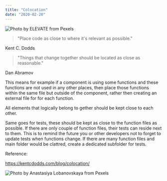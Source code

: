 ```yaml
---
title: "Colocation"
date: "2020-02-20"
---
```


![](https://i.imgur.com/xI4DXv7.jpg "Photo by ELEVATE from Pexels")

> "Place code as close to where it's relevant as possible."

Kent C. Dodds

> "Things that change together should be located as close as reasonable."

Dan Abramov

This means for example if a component is using some functions and these functions are not used in any other places, then place those functions within the same file but outside of the component, rather then creating an external file for for each function. 

All elements that logically belong to gether should be kept close to each other. 

Same goes for tests, these should be kept as close to the function files as possible. If there are only couple of function files, their tests can reside next to them. This is to remind the future you or other developers not to forget to update tests when functions change. If there are many function files and main folder would be clattred, create a dedicated subfolder for tests.

Reference:

https://kentcdodds.com/blog/colocation/

![](https://i.imgur.com/VwFJtH1.jpg "Photo by Anastasiya Lobanovskaya from Pexels")